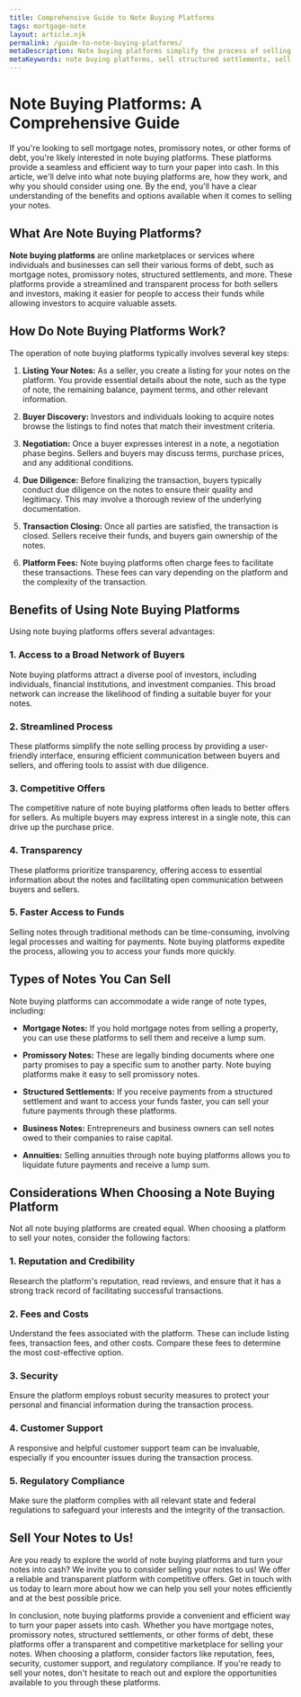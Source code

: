 ```yaml
---
title: Comprehensive Guide to Note Buying Platforms
tags: mortgage-note
layout: article.njk
permalink: /guide-to-note-buying-platforms/
metaDescription: Note buying platforms simplify the process of selling notes by providing a seamless marketplace for buyers and sellers. Learn more about the benefits of using these platforms and how to choose a reputable one.
metaKeywords: note buying platforms, sell structured settlements, sell business notes, sell annuities, benefits of using note buying platforms, how to choose a note buying platform, reputable note buying platforms
---
```


# Note Buying Platforms: A Comprehensive Guide

If you're looking to sell mortgage notes, promissory notes, or other forms of debt, you're likely interested in note buying platforms. These platforms provide a seamless and efficient way to turn your paper into cash. In this article, we'll delve into what note buying platforms are, how they work, and why you should consider using one. By the end, you'll have a clear understanding of the benefits and options available when it comes to selling your notes.

## What Are Note Buying Platforms?

**Note buying platforms** are online marketplaces or services where individuals and businesses can sell their various forms of debt, such as mortgage notes, promissory notes, structured settlements, and more. These platforms provide a streamlined and transparent process for both sellers and investors, making it easier for people to access their funds while allowing investors to acquire valuable assets.

## How Do Note Buying Platforms Work?

The operation of note buying platforms typically involves several key steps:

1. **Listing Your Notes:** As a seller, you create a listing for your notes on the platform. You provide essential details about the note, such as the type of note, the remaining balance, payment terms, and other relevant information.

2. **Buyer Discovery:** Investors and individuals looking to acquire notes browse the listings to find notes that match their investment criteria.

3. **Negotiation:** Once a buyer expresses interest in a note, a negotiation phase begins. Sellers and buyers may discuss terms, purchase prices, and any additional conditions.

4. **Due Diligence:** Before finalizing the transaction, buyers typically conduct due diligence on the notes to ensure their quality and legitimacy. This may involve a thorough review of the underlying documentation.

5. **Transaction Closing:** Once all parties are satisfied, the transaction is closed. Sellers receive their funds, and buyers gain ownership of the notes.

6. **Platform Fees:** Note buying platforms often charge fees to facilitate these transactions. These fees can vary depending on the platform and the complexity of the transaction.

## Benefits of Using Note Buying Platforms

Using note buying platforms offers several advantages:

### 1. Access to a Broad Network of Buyers

Note buying platforms attract a diverse pool of investors, including individuals, financial institutions, and investment companies. This broad network can increase the likelihood of finding a suitable buyer for your notes.

### 2. Streamlined Process

These platforms simplify the note selling process by providing a user-friendly interface, ensuring efficient communication between buyers and sellers, and offering tools to assist with due diligence.

### 3. Competitive Offers

The competitive nature of note buying platforms often leads to better offers for sellers. As multiple buyers may express interest in a single note, this can drive up the purchase price.

### 4. Transparency

These platforms prioritize transparency, offering access to essential information about the notes and facilitating open communication between buyers and sellers.

### 5. Faster Access to Funds

Selling notes through traditional methods can be time-consuming, involving legal processes and waiting for payments. Note buying platforms expedite the process, allowing you to access your funds more quickly.

## Types of Notes You Can Sell

Note buying platforms can accommodate a wide range of note types, including:

- **Mortgage Notes:** If you hold mortgage notes from selling a property, you can use these platforms to sell them and receive a lump sum.

- **Promissory Notes:** These are legally binding documents where one party promises to pay a specific sum to another party. Note buying platforms make it easy to sell promissory notes.

- **Structured Settlements:** If you receive payments from a structured settlement and want to access your funds faster, you can sell your future payments through these platforms.

- **Business Notes:** Entrepreneurs and business owners can sell notes owed to their companies to raise capital.

- **Annuities:** Selling annuities through note buying platforms allows you to liquidate future payments and receive a lump sum.

## Considerations When Choosing a Note Buying Platform

Not all note buying platforms are created equal. When choosing a platform to sell your notes, consider the following factors:

### 1. Reputation and Credibility

Research the platform's reputation, read reviews, and ensure that it has a strong track record of facilitating successful transactions.

### 2. Fees and Costs

Understand the fees associated with the platform. These can include listing fees, transaction fees, and other costs. Compare these fees to determine the most cost-effective option.

### 3. Security

Ensure the platform employs robust security measures to protect your personal and financial information during the transaction process.

### 4. Customer Support

A responsive and helpful customer support team can be invaluable, especially if you encounter issues during the transaction process.

### 5. Regulatory Compliance

Make sure the platform complies with all relevant state and federal regulations to safeguard your interests and the integrity of the transaction.

## Sell Your Notes to Us!

Are you ready to explore the world of note buying platforms and turn your notes into cash? We invite you to consider selling your notes to us! We offer a reliable and transparent platform with competitive offers. Get in touch with us today to learn more about how we can help you sell your notes efficiently and at the best possible price.

In conclusion, note buying platforms provide a convenient and efficient way to turn your paper assets into cash. Whether you have mortgage notes, promissory notes, structured settlements, or other forms of debt, these platforms offer a transparent and competitive marketplace for selling your notes. When choosing a platform, consider factors like reputation, fees, security, customer support, and regulatory compliance. If you're ready to sell your notes, don't hesitate to reach out and explore the opportunities available to you through these platforms.